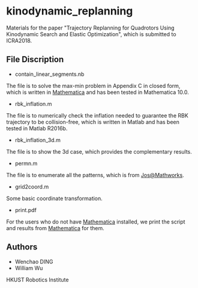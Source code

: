 # kinodynamic_replanning
Materials for the paper "Trajectory Replanning for Quadrotors Using Kinodynamic Search and Elastic Optimization", which is submitted to ICRA2018.
## File Discription
* contain_linear_segments.nb

The file is to solve the max-min problem in Appendix C in closed form, which is written in [Mathematica](https://www.wolfram.com/mathematica/) and has been tested in Mathematica 10.0.

* rbk_inflation.m

The file is to numerically check the inflation needed to guarantee the RBK trajectory to be collision-free, which is written in Matlab and has been tested in Matlab R2016b.

* rbk_inflation_3d.m

The file is to show the 3d case, which provides the complementary results. 

* permn.m

The file is to enumerate all the patterns, which is from [Jos@Mathworks](https://www.mathworks.com/matlabcentral/fileexchange/7147-permn-v--n--k-).

* grid2coord.m

Some basic coordinate transformation. 

* print.pdf

For the users who do not have [Mathematica](https://www.wolfram.com/mathematica/) installed, we print the script and results from [Mathematica](https://www.wolfram.com/mathematica/) for them.


## Authors
* Wenchao DING
* William Wu

HKUST Robotics Institute
